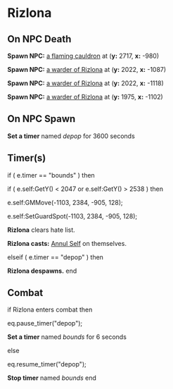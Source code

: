 # Rizlona


## On NPC Death

**Spawn NPC:**  [a flaming cauldron](/npc/212413) at (**y:** 2717, **x:** -980)


**Spawn NPC:**  [a warder of Rizlona](/npc/212418) at (**y:** 2022, **x:** -1087)


**Spawn NPC:**  [a warder of Rizlona](/npc/212418) at (**y:** 2022, **x:** -1118)

**Spawn NPC:**  [a warder of Rizlona](/npc/212418) at (**y:** 1975, **x:** -1102)


## On NPC Spawn

**Set a timer** named *depop* for 3600 seconds


## Timer(s)


if ( e.timer == "bounds" ) then




if ( e.self:GetY() < 2047 or e.self:GetY() > 2538 ) then






e.self:GMMove(-1103, 2384, -905, 128);



e.self:SetGuardSpot(-1103, 2384, -905, 128);



**Rizlona** clears hate list.



**Rizlona casts:** [Annul Self](/spell/2830) on themselves.





elseif ( e.timer == "depop" ) then


**Rizlona despawns.**
end



## Combat

if  Rizlona enters combat  then


eq.pause_timer("depop");


**Set a timer** named *bounds* for 6 seconds

else


eq.resume_timer("depop");


**Stop timer** named *bounds*
end
